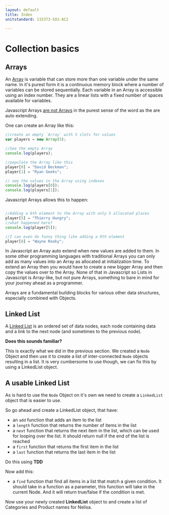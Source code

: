 ```yaml
---
layout: default
title: Index
unitstandard: 115373-SO1-AC2

---
```


# Collection basics

## Arrays

An [Array](https://www.youtube.com/watch?v=7EdaoE46BTI) is variable that can store more than one variable under the same name. In it's purest form it is a continuous memory block where a number of variables can be stored sequentially. Each variable in an Array is accessible using an index number. They are a linear lists with a fixed number of spaces available for variables.

Javascript Arrays [are not	 Arrays](https://javascriptweblog.wordpress.com/2010/07/12/understanding-javascript-arrays/) in the purest sense of the word as the are auto extending.

One can create an Array like this:

```javascript
//create an empty `Array` with 5 slots for values
var players = new Array(5);

//See the empty Array
console.log(players);

//populate the Array like this
player[0] = "David Beckman";
player[1] = "Ryan Geeks";

// see the values in the Array using indexes
console.log(players[0]);
console.log(players[1]);
```

Javascript Arrays allows this to happen:

```javascript

//Adding a 6th element to the Array with only 5 allocated places
player[5] = "Thierry Hungry";
//what happened here?
console.log(player[5]);

//I can even do funny thing like adding a 9th element
player[8] = "Wayne Rooky";

```

In Javascript an Array auto extend when new values are added to them. In some other programming languages with traditional Arrays you can only add as many values into an Array as allocated at initialization time. To extend an Array then you would have to create a new bigger Array and then copy the values over to the Array. None of that in Javascript so Lists in Javascript is Array-like, but not pure Arrays, something to bare in mind for your journey ahead as a programmer.

Arrays are a fundamental building blocks for various other data structures, especially combined with Objects.

## Linked List

A [Linked List](https://en.wikipedia.org/wiki/Linked_list) is an ordered set of data nodes, each node containing data and a link to the next node (and sometimes to the previous node).

**Does this sounds familiar?**

This is exactly what we did in the previous section. We created a `Node` Object and then use it to create a list of inter-connected `Node` objects resulting in a list. It is very cumbersome to use though, we can fix this by using a LinkedList object.

## A usable Linked List

As is hard to use the `Node` Object on it's own we need to create a `LinkedList` object that is easier to use.

So go ahead and create a LinkedList object, that have:

* an `add` function that adds an item to the list
* a `length` function that returns the number of items in the list
* a `next` function that returns the next item in the list, which can be used for looping over the list. It should return null if the end of the list is reached
* a `first` function that returns the first item in the list
* a `last` function that returns the last item in the list

Do this using **TDD**

Now add this:

* a `find` function that find all items in a list that match a given condition. It should take in a function as a parameter, this function will take in the current Node. And it will return true/false if the condition is met.

Now use your newly created **LinkedList** object to and create a list of Categories and Product names for Nelisa.
